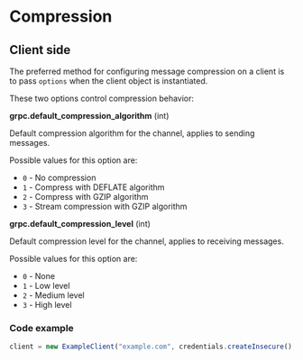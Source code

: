 # Compression

## Client side
The preferred method for configuring message compression on a client is to pass `options` when the client object is instantiated.

These two options control compression behavior:

**grpc.default_compression_algorithm** (int)

Default compression algorithm for the channel, applies to sending messages.

Possible values for this option are:
- `0` - No compression
- `1` - Compress with DEFLATE algorithm
- `2` - Compress with GZIP algorithm
- `3` - Stream compression with GZIP algorithm

**grpc.default_compression_level** (int)

Default compression level for the channel, applies to receiving messages.

Possible values for this option are:
- `0` - None
- `1` - Low level
- `2` - Medium level
- `3` - High level

### Code example
```javascript
client = new ExampleClient("example.com", credentials.createInsecure(), {'grpc.default_compression_algorithm': 2, 'grpc.default_compression_level': 2});
```
